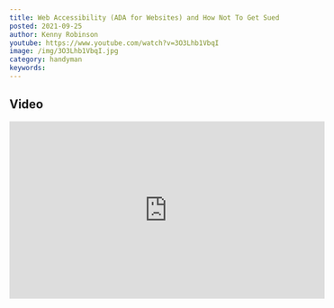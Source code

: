 ```yaml
---
title: Web Accessibility (ADA for Websites) and How Not To Get Sued
posted: 2021-09-25
author: Kenny Robinson
youtube: https://www.youtube.com/watch?v=3O3Lhb1VbqI
image: /img/3O3Lhb1VbqI.jpg
category: handyman
keywords: 
---
```


## Video

<iframe width="560" height="315" src="https://www.youtube.com/embed/3O3Lhb1VbqI" frameborder="0" allow="autoplay; encrypted-media" allowfullscreen class="youtube"></iframe>

